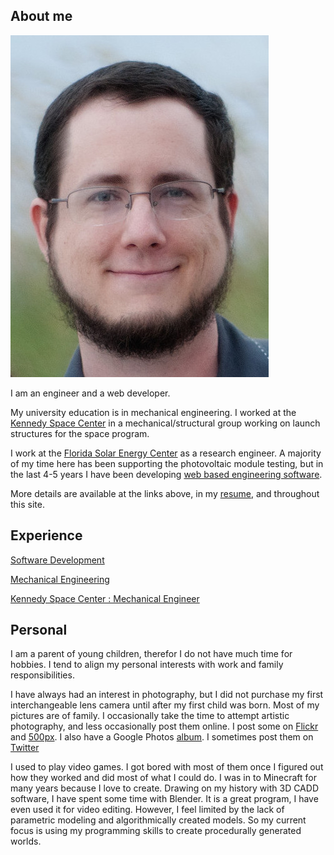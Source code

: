 ## About me

[![Keith Showalter|height:142,class:image_float_right](/assets/beach.jpeg)](/assets/beach.jpeg)

I am an engineer and a web developer.

My university education is in mechanical engineering.
I worked at the [Kennedy Space Center](#/experience/KSC) in a mechanical/structural group working on launch structures for the space program.

I work at the [Florida Solar Energy Center](http://www.fsec.ucf.edu/en/) as a research engineer. A majority of my time here has been supporting the photovoltaic module testing, but in the last 4-5 years I have been developing [web based engineering software](#/projects/SPD).

More details are available at the links above, in my [resume](#/Resume), and throughout this site.

## Experience

[Software Development](#/projects/dev_project_list)

[Mechanical Engineering](#/Mechanical_Engineering)

[Kennedy Space Center : Mechanical Engineer ](#/experience/KSC)

## Personal

I am a parent of young children, therefor I do not have much time for hobbies. I tend to align my personal interests with work and family responsibilities.

I have always had an interest in photography, but I did not purchase my first interchangeable lens camera until after my first child was born. Most of my pictures are of family. I occasionally take the time to attempt artistic photography, and less occasionally post them online. I post some on [Flickr](https://www.flickr.com/photos/mechkit/) and [500px](https://500px.com/mechkit). I also have a Google Photos [album](https://photos.app.goo.gl/Bb6fNvfAVeGsyo6L2). I sometimes post them on  [Twitter](https://twitter.com/mechkit/media)

I used to play video games. I got bored with most of them once I figured out how they worked and did most of what I could do. I was in to Minecraft for many years because I love to create. Drawing on my history with 3D CADD software, I have spent some time with Blender. It is a great program, I have even used it for video editing. However, I feel limited by the lack of parametric modeling and algorithmically created models. So my current focus is using my programming skills to create procedurally generated worlds.
